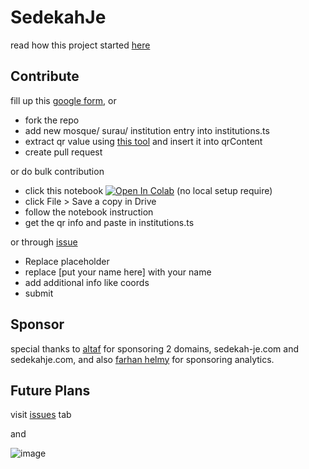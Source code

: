 # SedekahJe

read how this project started [here](https://www.khrnchn.xyz/blog/sedekah-je-lore)

## Contribute

fill up this [google form](https://forms.gle/sUvn5KteEXi6Ke8G9), or
- fork the repo
- add new mosque/ surau/ institution entry into institutions.ts
- extract qr value using [this tool](https://qrcoderaptor.com/) and insert it into qrContent
- create pull request

or do bulk contribution
- click this notebook [![Open In Colab](https://colab.research.google.com/assets/colab-badge.svg)](https://colab.research.google.com/drive/1ObRdwFqF9Ug6f1UjvDPB0X7m3hAyMaQj?usp=sharing) (no local setup require)
- click File > Save a copy in Drive
- follow the notebook instruction
- get the qr info and paste in institutions.ts

or through [issue](https://github.com/khrnchn/sedekah-je/issues/new?assignees=&labels=addQR&projects=&template=add_qr_code.md&title=%5BaddQR%5D+Add+New+QR+Code)
- Replace placeholder
- replace [put your name here] with your name
- add additional info like coords
- submit
  
## Sponsor

special thanks to [altaf](https://x.com/danielminho_?s=21&t=uaExBAqkDxtuY8KYLJBCLQ) for sponsoring 2 domains, sedekah-je.com and sedekahje.com, 
and also [farhan helmy](https://www.farhanhelmy.com/) for sponsoring analytics.

## Future Plans

visit [issues](https://github.com/khrnchn/sedekah-je/issues) tab

and 

![image](https://github.com/user-attachments/assets/91858011-8629-455d-af59-d137fe8803d5)

